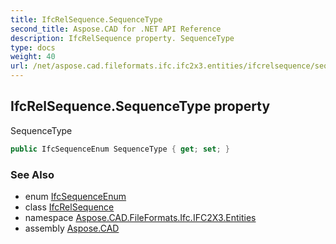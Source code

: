 ```yaml
---
title: IfcRelSequence.SequenceType
second_title: Aspose.CAD for .NET API Reference
description: IfcRelSequence property. SequenceType
type: docs
weight: 40
url: /net/aspose.cad.fileformats.ifc.ifc2x3.entities/ifcrelsequence/sequencetype/
---
```

## IfcRelSequence.SequenceType property

SequenceType

```csharp
public IfcSequenceEnum SequenceType { get; set; }
```

### See Also

* enum [IfcSequenceEnum](../../../aspose.cad.fileformats.ifc.ifc2x3.types/ifcsequenceenum/)
* class [IfcRelSequence](../)
* namespace [Aspose.CAD.FileFormats.Ifc.IFC2X3.Entities](../../ifcrelsequence/)
* assembly [Aspose.CAD](../../../)


